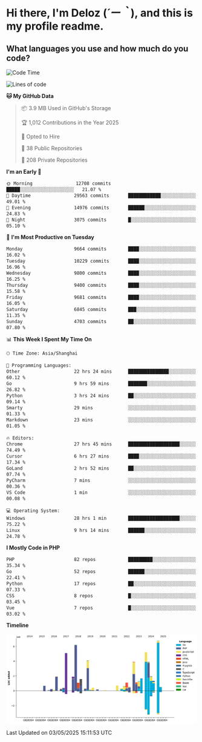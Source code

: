 # **Hi there, I'm Deloz (*´ー｀*), and this is my profile readme.**

## **What languages you use and how much do you code?**

<!--START_SECTION:waka-->
![Code Time](http://img.shields.io/badge/Code%20Time-6%2C272%20hrs%2055%20mins-blue)

![Lines of code](https://img.shields.io/badge/From%20Hello%20World%20I%27ve%20Written-55.0%20million%20lines%20of%20code-blue)

**🐱 My GitHub Data** 

> 📦 3.9 MB Used in GitHub's Storage 
 > 
> 🏆 1,012 Contributions in the Year 2025
 > 
> 💼 Opted to Hire
 > 
> 📜 38 Public Repositories 
 > 
> 🔑 208 Private Repositories 
 > 
**I'm an Early 🐤** 

```text
🌞 Morning                12708 commits       █████░░░░░░░░░░░░░░░░░░░░   21.07 % 
🌆 Daytime                29563 commits       ████████████░░░░░░░░░░░░░   49.01 % 
🌃 Evening                14976 commits       ██████░░░░░░░░░░░░░░░░░░░   24.83 % 
🌙 Night                  3075 commits        █░░░░░░░░░░░░░░░░░░░░░░░░   05.10 % 
```
📅 **I'm Most Productive on Tuesday** 

```text
Monday                   9664 commits        ████░░░░░░░░░░░░░░░░░░░░░   16.02 % 
Tuesday                  10229 commits       ████░░░░░░░░░░░░░░░░░░░░░   16.96 % 
Wednesday                9800 commits        ████░░░░░░░░░░░░░░░░░░░░░   16.25 % 
Thursday                 9400 commits        ████░░░░░░░░░░░░░░░░░░░░░   15.58 % 
Friday                   9681 commits        ████░░░░░░░░░░░░░░░░░░░░░   16.05 % 
Saturday                 6845 commits        ███░░░░░░░░░░░░░░░░░░░░░░   11.35 % 
Sunday                   4703 commits        ██░░░░░░░░░░░░░░░░░░░░░░░   07.80 % 
```


📊 **This Week I Spent My Time On** 

```text
🕑︎ Time Zone: Asia/Shanghai

💬 Programming Languages: 
Other                    22 hrs 24 mins      ███████████████░░░░░░░░░░   60.12 % 
Go                       9 hrs 59 mins       ███████░░░░░░░░░░░░░░░░░░   26.82 % 
Python                   3 hrs 24 mins       ██░░░░░░░░░░░░░░░░░░░░░░░   09.14 % 
Smarty                   29 mins             ░░░░░░░░░░░░░░░░░░░░░░░░░   01.33 % 
Markdown                 23 mins             ░░░░░░░░░░░░░░░░░░░░░░░░░   01.05 % 

🔥 Editors: 
Chrome                   27 hrs 45 mins      ███████████████████░░░░░░   74.49 % 
Cursor                   6 hrs 27 mins       ████░░░░░░░░░░░░░░░░░░░░░   17.34 % 
GoLand                   2 hrs 52 mins       ██░░░░░░░░░░░░░░░░░░░░░░░   07.74 % 
PyCharm                  7 mins              ░░░░░░░░░░░░░░░░░░░░░░░░░   00.36 % 
VS Code                  1 min               ░░░░░░░░░░░░░░░░░░░░░░░░░   00.08 % 

💻 Operating System: 
Windows                  28 hrs 1 min        ███████████████████░░░░░░   75.22 % 
Linux                    9 hrs 14 mins       ██████░░░░░░░░░░░░░░░░░░░   24.78 % 
```

**I Mostly Code in PHP** 

```text
PHP                      82 repos            █████████░░░░░░░░░░░░░░░░   35.34 % 
Go                       52 repos            ██████░░░░░░░░░░░░░░░░░░░   22.41 % 
Python                   17 repos            ██░░░░░░░░░░░░░░░░░░░░░░░   07.33 % 
CSS                      8 repos             █░░░░░░░░░░░░░░░░░░░░░░░░   03.45 % 
Vue                      7 repos             █░░░░░░░░░░░░░░░░░░░░░░░░   03.02 % 
```



**Timeline**

![Lines of Code chart](https://raw.githubusercontent.com/deloz/deloz/main/assets/bar_graph.png)


 Last Updated on 03/05/2025 15:11:53 UTC
<!--END_SECTION:waka-->
